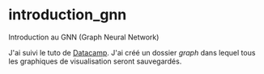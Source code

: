 # introduction_gnn
Introduction au GNN (Graph Neural Network)

J'ai suivi le tuto de [Datacamp](https://www.datacamp.com/tutorial/comprehensive-introduction-graph-neural-networks-gnns-tutorial). J'ai créé un dossier *graph* dans lequel tous les graphiques de visualisation seront sauvegardés.